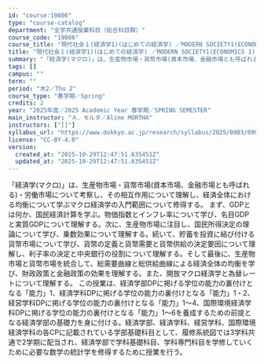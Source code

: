 ```yaml
---
id: "course:19806"
type: "course-catalog"
department: "全学共通授業科目（総合科目群）"
course_code: "19806"
course_title: "現代社会１(経済学1)(はじめての経済学) ／MODERN SOCIETY1(ECONOMICS 1)(ECONOMICS FOR BEGINNERS)"
title: "現代社会１(経済学1)(はじめての経済学) ／MODERN SOCIETY1(ECONOMICS 1)(ECONOMICS FOR BEGINNERS)"
summary: "「経済学(マクロ)」は、生産物市場・貨幣市場(資本市場、金融市場とも呼ばれる)・労働市場について考察し、その相互作用について理解し、経済全体における均衡について学ぶマクロ経済学の入門範囲について修得する。 まず、GDPとは何か、国民経済計算…"
tags: []
campus: ""
term: ""
period: "木2／Thu 2"
course_type: "春学期／Spring"
credits: 2
year: "2025年度／2025 Academic Year 春学期／SPRING SEMESTER"
main_instructor: "Ａ．モルタ／Aline MORTHA"
instructors: ["[]"]
syllabus_url: "https://www.dokkyo.ac.jp/research/syllabus/2025/0903/0903_19806_ja_JP.html"
license: "CC-BY-4.0"
version:
  created_at: "2025-10-29T12:47:51.635451Z"
  updated_at: "2025-10-29T12:47:51.635451Z"
---
```

「経済学(マクロ)」は、生産物市場・貨幣市場(資本市場、金融市場とも呼ばれる)・労働市場について考察し、その相互作用について理解し、経済全体における均衡について学ぶマクロ経済学の入門範囲について修得する。 まず、GDPとは何か、国民経済計算を学ぶ。物価指数とインフレ率について学び、名目GDPと実質GDPについて理解する。次に、生産物市場に注目し、国民所得決定の理論について学び、乗数効果について理解する。続いて、貯蓄を投資に結び付ける貨幣市場について学び、貨幣の定義と貨幣需要と貨幣供給の決定要因について理解し、利子率の決定と中央銀行の役割について理解する。そして最後に、生産物市場と貨幣市場を統合して、総需要曲線と総供給曲線による経済全体の均衡を学び、財政政策と金融政策の効果を理解する。また、開放マクロ経済学と為替レートについて理解する。 この授業は、経済学部DPに掲げる学位の能力の裏付けとなる「能力」1、経済学科DPに掲げる学位の能力の裏付けとなる「能力」1・2、経営学科DPに掲げる学位の能力の裏付けとなる「能力」1～4、国際環境経済学科DPに掲げる学位の能力の裏付けとなる「能力」1～6を養成するための前提となる経済学部の基礎力を身に付ける。経済学部、経済学科、経営学科、国際環境経済学科の各CPに記載されている学部基礎科目として、履修系統図では3学科共通で2学期に配当され、経済学部で学科基礎科目、学科専門科目を学修していくために必要な数学の統計学を修得するために授業を行う。
